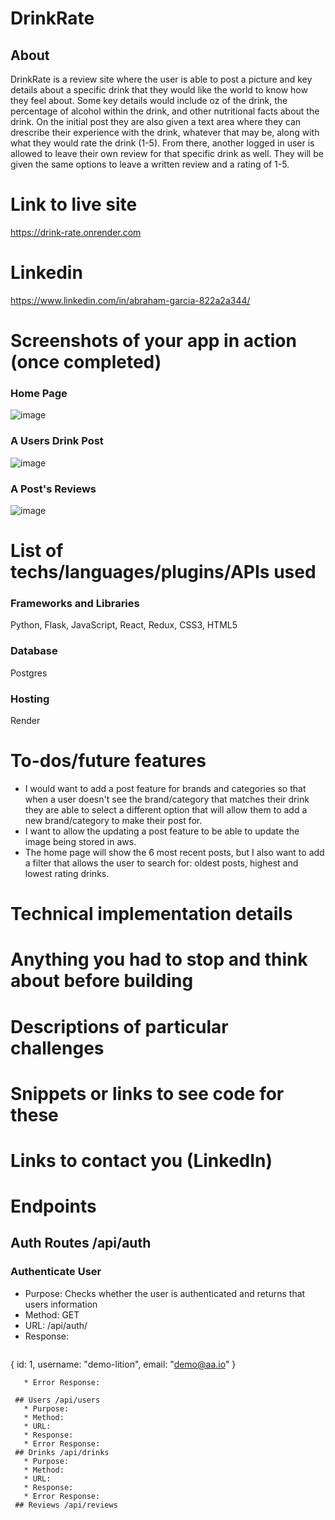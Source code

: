 
# DrinkRate
## About
DrinkRate is a review site where the user is able to post a picture and key details about a specific drink that they would like the world to know how they feel about. Some key details would include oz of the drink, the percentage of alcohol within the drink, and other nutritional facts about the drink. On the initial post they are also given a text area where they can drescribe their experience with the drink, whatever that may be, along with what they would rate the drink (1-5). From there, another logged in user is allowed to leave their own review for that specific drink as well. They will be given the same options to leave a written review and a rating of 1-5. 

# Link to live site
 https://drink-rate.onrender.com

# Linkedin
 https://www.linkedin.com/in/abraham-garcia-822a2a344/

# Screenshots of your app in action (once completed)
### Home Page
![image](https://github.com/user-attachments/assets/4c057173-21cc-4ab4-9ef5-ae9af4b49fc8)
### A Users Drink Post
![image](https://github.com/user-attachments/assets/cfed22df-f94b-484d-923b-0bc6fbf2d09e)
### A Post's Reviews
![image](https://github.com/user-attachments/assets/1296c723-be25-426c-8ca5-df5494a2de5c)


# List of techs/languages/plugins/APIs used
### Frameworks and Libraries
Python, Flask, JavaScript, React, Redux, CSS3, HTML5

### Database
Postgres

### Hosting
Render
   

# To-dos/future features
* I would want to add a post feature for brands and categories so that when a user doesn't see the brand/category that matches their drink they are able to select a different option that will allow them to add a new brand/category to make their post for.
* I want to allow the updating a post feature to be able to update the image being stored in aws.
* The home page will show the 6 most recent posts, but I also want to add a filter that allows the user to search for: oldest posts, highest and lowest rating drinks.

# Technical implementation details
# Anything you had to stop and think about before building
# Descriptions of particular challenges
# Snippets or links to see code for these
# Links to contact you (LinkedIn)


# Endpoints

 ## Auth Routes /api/auth
   ### Authenticate User
   * Purpose: Checks whether the user is authenticated and returns that users information
   * Method: GET
   * URL: /api/auth/
   * Response:
     ```js
{ 
id: 1,
username: "demo-lition",
email: "demo@aa.io"
}
```
   * Error Response: 

 ## Users /api/users
   * Purpose: 
   * Method:
   * URL:
   * Response:
   * Error Response: 
 ## Drinks /api/drinks
   * Purpose: 
   * Method:
   * URL:
   * Response:
   * Error Response: 
 ## Reviews /api/reviews

